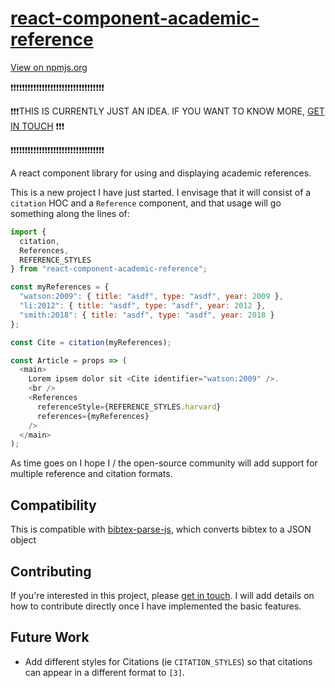 # [react-component-academic-reference](https://www.npmjs.com/package/react-component-academic-reference)

[View on npmjs.org](https://www.npmjs.com/package/react-component-academic-reference)

:exclamation::exclamation::exclamation::exclamation::exclamation::exclamation::exclamation::exclamation::exclamation::exclamation::exclamation::exclamation::exclamation::exclamation::exclamation::exclamation::exclamation::exclamation::exclamation::exclamation::exclamation::exclamation::exclamation::exclamation::exclamation::exclamation::exclamation::exclamation::exclamation::exclamation::exclamation::exclamation::exclamation:

:exclamation::exclamation::exclamation:THIS IS CURRENTLY JUST AN IDEA. IF YOU WANT TO KNOW MORE, [GET IN TOUCH](https://www.georgegillams.co.uk/contact/) :exclamation::exclamation::exclamation:

:exclamation::exclamation::exclamation::exclamation::exclamation::exclamation::exclamation::exclamation::exclamation::exclamation::exclamation::exclamation::exclamation::exclamation::exclamation::exclamation::exclamation::exclamation::exclamation::exclamation::exclamation::exclamation::exclamation::exclamation::exclamation::exclamation::exclamation::exclamation::exclamation::exclamation::exclamation::exclamation::exclamation:

A react component library for using and displaying academic references.

This is a new project I have just started. I envisage that it will consist of a `citation` HOC and a `Reference` component, and that usage will go something along the lines of:

```js
import {
  citation,
  References,
  REFERENCE_STYLES
} from "react-component-academic-reference";

const myReferences = {
  "watson:2009": { title: "asdf", type: "asdf", year: 2009 },
  "li:2012": { title: "asdf", type: "asdf", year: 2012 },
  "smith:2018": { title: "asdf", type: "asdf", year: 2018 }
};

const Cite = citation(myReferences);

const Article = props => (
  <main>
    Lorem ipsem dolor sit <Cite identifier="watson:2009" />.
    <br />
    <References
      referenceStyle={REFERENCE_STYLES.harvard}
      references={myReferences}
    />
  </main>
);
```

As time goes on I hope I / the open-source community will add support for multiple reference and citation formats.

## Compatibility

This is compatible with [bibtex-parse-js](https://www.npmjs.com/package/bibtex-parse-js), which converts bibtex to a JSON object

## Contributing

If you're interested in this project, please [get in touch](https://www.georgegillams.co.uk/contact/).
I will add details on how to contribute directly once I have implemented the basic features.

## Future Work

* Add different styles for Citations (ie `CITATION_STYLES`) so that citations can appear in a different format to `[3]`.
